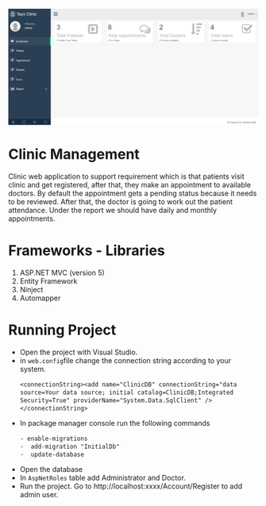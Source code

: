 
![Dashboard](d1.PNG)

# Clinic Management

Clinic web application  to support requirement which is that patients visit clinic and get registered, after that, they make an appointment to available doctors. By default the appointment gets a pending status because it needs to be reviewed. After that, the doctor is going to work out the patient attendance. Under the report we should have daily and monthly appointments.

# Frameworks - Libraries

1. ASP.NET MVC (version 5)
2. Entity Framework
3. Ninject
4. Automapper

# Running Project

- Open the project with Visual Studio.
- in `web.config`file change the connection string according to your system.
  ```
  <connectionString><add name="ClinicDB" connectionString="data source=Your data source; initial catalog=ClinicDB;Integrated Security=True" providerName="System.Data.SqlClient" /></connectionString>
  ```
- In package manager console run the following commands 
    ```
    - enable-migrations
    -  add-migration "InitialDb"
    -  update-database
   ```
- Open the database
- In `AspNetRoles` table add  Administrator and Doctor.
- Run the project. Go to   http://localhost:xxxx/Account/Register  to add admin user.
